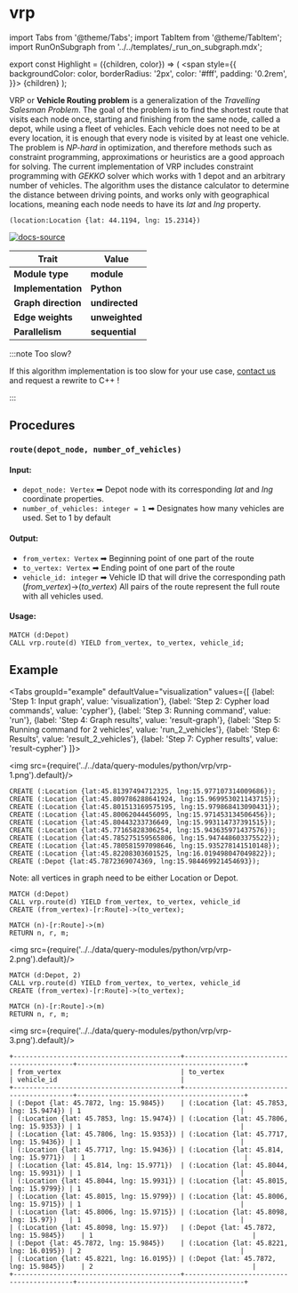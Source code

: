 # vrp

import Tabs from '@theme/Tabs';
import TabItem from '@theme/TabItem';
import RunOnSubgraph from '../../templates/_run_on_subgraph.mdx';

export const Highlight = ({children, color}) => (
  <span
    style={{
      backgroundColor: color,
      borderRadius: '2px',
      color: '#fff',
      padding: '0.2rem',
    }}>
    {children}
  </span>
);

VRP or **Vehicle Routing problem** is a generalization of the *Travelling Salesman Problem*. The goal of the problem is to find the shortest route that visits each node once, starting and finishing from the same node, called a depot, while using a fleet of vehicles. Each vehicle does not need to be at every location, it is enough that every node is visited by at least one vehicle. The problem is *NP-hard* in optimization, and therefore methods such as constraint programming, approximations or heuristics are a good approach for solving. The current implementation of VRP includes constraint programming with *GEKKO* solver which works with 1 depot and an arbitrary number of vehicles. The algorithm uses the distance calculator to determine the distance between driving points, and works only with geographical locations, meaning each node needs to have its *lat* and *lng* property.

```cypher
(location:Location {lat: 44.1194, lng: 15.2314})
```
[![docs-source](https://img.shields.io/badge/source-vrp-FB6E00?logo=github&style=for-the-badge)](https://github.com/memgraph/mage/blob/main/python/vrp.py)

| Trait               | Value                                                 |
| ------------------- | ----------------------------------------------------- |
| **Module type**     | <Highlight color="#FB6E00">**module**</Highlight>     |
| **Implementation**  | <Highlight color="#FB6E00">**Python**</Highlight>     |
| **Graph direction** | <Highlight color="#FB6E00">**undirected**</Highlight> |
| **Edge weights**    | <Highlight color="#FB6E00">**unweighted**</Highlight> |
| **Parallelism**     | <Highlight color="#FB6E00">**sequential**</Highlight> |

:::note Too slow?

If this algorithm implementation is too slow for your use case, [contact us](mailto:tech@memgraph.com) and request a rewrite to C++ !

:::

## Procedures

<RunOnSubgraph/>

### `route(depot_node, number_of_vehicles)`

#### Input:

* `depot_node: Vertex` ➡ Depot node with its corresponding *lat* and *lng* coordinate properties.
* `number_of_vehicles: integer = 1` ➡ Designates how many vehicles are used. Set to 1 by default

#### Output:

* `from_vertex: Vertex` ➡ Beginning point of one part of the route
* `to_vertex: Vertex` ➡ Ending point of one part of the route
* `vehicle_id: integer` ➡ Vehicle ID that will drive the corresponding path (*from_vertex*)->(*to_vertex*)
All pairs of the route represent the full route with all vehicles used.

#### Usage:
```cypher
MATCH (d:Depot)
CALL vrp.route(d) YIELD from_vertex, to_vertex, vehicle_id;
```

## Example

<Tabs
  groupId="example"
  defaultValue="visualization"
  values={[
    {label: 'Step 1: Input graph', value: 'visualization'},
    {label: 'Step 2: Cypher load commands', value: 'cypher'},
    {label: 'Step 3: Running command', value: 'run'},
    {label: 'Step 4: Graph results', value: 'result-graph'},
    {label: 'Step 5: Running command for 2 vehicles', value: 'run_2_vehicles'},
    {label: 'Step 6: Results', value: 'result_2_vehicles'},
    {label: 'Step 7: Cypher results', value: 'result-cypher'}
  ]}>
  <TabItem value="visualization">

  <img src={require('../../data/query-modules/python/vrp/vrp-1.png').default}/>

  </TabItem>

  <TabItem value="cypher">

```cypher
CREATE (:Location {lat:45.81397494712325, lng:15.977107314009686});
CREATE (:Location {lat:45.809786288641924, lng:15.969953021143715});
CREATE (:Location {lat:45.801513169575195, lng:15.979868413090431});
CREATE (:Location {lat:45.80062044456095, lng:15.971453134506456});
CREATE (:Location {lat:45.80443233736649, lng:15.993114737391515});
CREATE (:Location {lat:45.77165828306254, lng:15.943635971437576});
CREATE (:Location {lat:45.785275159565806, lng:15.947448603375522});
CREATE (:Location {lat:45.780581597098646, lng:15.935278141510148});
CREATE (:Location {lat:45.82208303601525, lng:16.019498047049822});
CREATE (:Depot {lat:45.7872369074369, lng:15.984469921454693});
```
Note: all vertices in graph need to be either Location or Depot.

  </TabItem>

  <TabItem value="run">

```cypher
MATCH (d:Depot)
CALL vrp.route(d) YIELD from_vertex, to_vertex, vehicle_id
CREATE (from_vertex)-[r:Route]->(to_vertex);

MATCH (n)-[r:Route]->(m)
RETURN n, r, m;
```

  </TabItem>

  <TabItem value="result-graph">

  <img src={require('../../data/query-modules/python/vrp/vrp-2.png').default}/>

  </TabItem>

  <TabItem value="run_2_vehicles">

```cypher
MATCH (d:Depot, 2)
CALL vrp.route(d) YIELD from_vertex, to_vertex, vehicle_id
CREATE (from_vertex)-[r:Route]->(to_vertex);

MATCH (n)-[r:Route]->(m)
RETURN n, r, m;
```

  </TabItem>

  <TabItem value="result_2_vehicles">

  <img src={require('../../data/query-modules/python/vrp/vrp-3.png').default}/>

  </TabItem>

  <TabItem value="result-cypher">

```plaintext
+------------------------------------------+------------------------------------------+------------------------------------------+
| from_vertex                              | to_vertex                                | vehicle_id                               |
+------------------------------------------+------------------------------------------+------------------------------------------+
| (:Depot {lat: 45.7872, lng: 15.9845})    | (:Location {lat: 45.7853, lng: 15.9474}) | 1                                        |
| (:Location {lat: 45.7853, lng: 15.9474}) | (:Location {lat: 45.7806, lng: 15.9353}) | 1                                        |
| (:Location {lat: 45.7806, lng: 15.9353}) | (:Location {lat: 45.7717, lng: 15.9436}) | 1                                        |
| (:Location {lat: 45.7717, lng: 15.9436}) | (:Location {lat: 45.814, lng: 15.9771})  | 1                                        |
| (:Location {lat: 45.814, lng: 15.9771})  | (:Location {lat: 45.8044, lng: 15.9931}) | 1                                        |
| (:Location {lat: 45.8044, lng: 15.9931}) | (:Location {lat: 45.8015, lng: 15.9799}) | 1                                        |
| (:Location {lat: 45.8015, lng: 15.9799}) | (:Location {lat: 45.8006, lng: 15.9715}) | 1                                        |
| (:Location {lat: 45.8006, lng: 15.9715}) | (:Location {lat: 45.8098, lng: 15.97})   | 1                                        |
| (:Location {lat: 45.8098, lng: 15.97})   | (:Depot {lat: 45.7872, lng: 15.9845})    | 1                                        |
| (:Depot {lat: 45.7872, lng: 15.9845})    | (:Location {lat: 45.8221, lng: 16.0195}) | 2                                        |
| (:Location {lat: 45.8221, lng: 16.0195}) | (:Depot {lat: 45.7872, lng: 15.9845})    | 2                                        |
+------------------------------------------+------------------------------------------+------------------------------------------+
```
  </TabItem>

</Tabs>